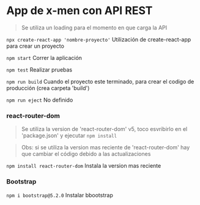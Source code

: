 # App de x-men con API REST

> Se utiliza un loading para el momento en que carga la API

`npx create-react-app 'nombre-proyecto'`
Utilización de create-react-app para crear un proyecto

`npm start`
Correr la aplicación

`npm test`
Realizar pruebas

`npm run build`
Cuando el proyecto este terminado, para crear el codigo de producción (crea carpeta 'build')

`npm run eject` 
No definido

### react-router-dom
> Se utiliza la version de 'react-router-dom' v5, toco esvribirlo en el 'package.json' y ejecutar `npm install`

> Obs: si se utiliza la version mas reciente de 'react-router-dom' hay que cambiar el código debido a las actualizaciones

`npm install react-router-dom`
Instala la version mas reciente

### Bootstrap
`npm i bootstrap@5.2.0`
Instalar bbootstrap